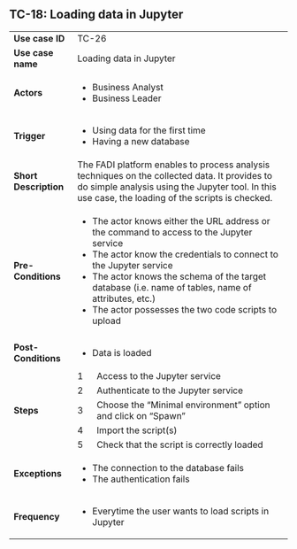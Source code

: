 ## TC-18: Loading data in Jupyter 


<table>
  <tr>
   <td><strong>Use case ID</strong>
   </td>
   <td colspan="2" >TC-26
   </td>
  </tr>
  <tr>
   <td><strong>Use case name</strong>
   </td>
   <td colspan="2" >Loading data in Jupyter
   </td>
  </tr>
  <tr>
   <td><strong>Actors</strong>
   </td>
   <td colspan="2" >
<ul>

<li>Business Analyst 

<li>Business Leader
</li>
</ul>
   </td>
  </tr>
  <tr>
   <td><strong>Trigger</strong>
   </td>
   <td colspan="2" >
<ul>

<li>Using data for the first time

<li>Having a new database
</li>
</ul>
   </td>
  </tr>
  <tr>
   <td><strong>Short Description</strong>
   </td>
   <td colspan="2" >The FADI platform enables to process analysis techniques on the collected data. It provides to do simple analysis using the Jupyter tool. In this use case, the loading of the scripts is checked.
   </td>
  </tr>
  <tr>
   <td><strong>Pre-Conditions</strong>
   </td>
   <td colspan="2" >
<ul>

<li>The actor knows either the URL address or the command to access to the Jupyter service

<li>The actor know the credentials to connect to the Jupyter service

<li>The actor knows the schema of the target database (i.e. name of tables, name of attributes, etc.) 

<li>The actor possesses the two code scripts to upload
</li>
</ul>
   </td>
  </tr>
  <tr>
   <td><strong>Post-Conditions</strong>
   </td>
   <td colspan="2" >
<ul>

<li>Data is loaded
</li>
</ul>
   </td>
  </tr>
  <tr>
   <td rowspan="5" ><strong>Steps</strong>
   </td>
   <td>1
   </td>
   <td>Access to the Jupyter service
   </td>
  </tr>
  <tr>
   <td>2
   </td>
   <td>Authenticate to the Jupyter service
   </td>
  </tr>
  <tr>
   <td>3
   </td>
   <td>Choose the “Minimal environment” option and click on “Spawn”
   </td>
  </tr>
  <tr>
   <td>4
   </td>
   <td>Import the script(s)
   </td>
  </tr>
  <tr>
   <td>5
   </td>
   <td>Check that the script is correctly loaded
   </td>
  </tr>
  <tr>
   <td><strong>Exceptions</strong>
   </td>
   <td colspan="2" >
<ul>

<li>The connection to the database fails

<li>The authentication fails
</li>
</ul>
   </td>
  </tr>
  <tr>
   <td><strong>Frequency</strong>
   </td>
   <td colspan="2" >
<ul>

<li>Everytime the user wants to load scripts in Jupyter
</li>
</ul>
   </td>
  </tr>
</table>